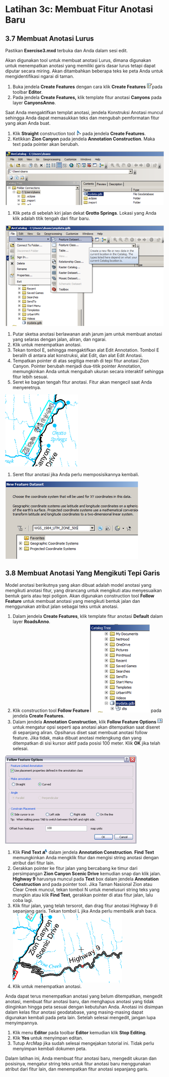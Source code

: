 # Latihan 3c: Membuat Fitur Anotasi Baru

## 3.7 Membuat Anotasi Lurus

Pastikan **Exercise3.mxd** terbuka dan Anda dalam sesi edit.

Akan digunakan tool untuk membuat anotasi Lurus, dimana digunakan untuk menempatkan anotasi yang memiliki garis dasar lurus tetapi dapat diputar secara miring. Akan ditambahkan beberapa teks ke peta Anda untuk mengidentifikasi ngarai di taman.

1. Buka jendela **Create Features** dengan cara klik **Create Features** ![Create Features](../../.gitbook/assets/0%20%286%29.png)pada toolbar **Editor**.
2. Pada jendela **Create Features,** klik template fitur anotasi **Canyons** pada layer **CanyonsAnno**.

Saat Anda mengaktifkan templat anotasi, jendela Konstruksi Anotasi muncul sehingga Anda dapat memasukkan teks dan mengubah pemformatan fitur yang akan Anda buat.

1. Klik **Straight** construction tool ![Straight](../../.gitbook/assets/1%20%287%29.png) pada jendela **Create Features**.
2. Ketikkan **Zion Canyon** pada jendela **Annotation Construction**. Maka text pada pointer akan berubah.

![Annotation Construction window](../../.gitbook/assets/2%20%283%29.png)

1. Klik peta di sebelah kiri jalan dekat **Grotto Springs**. Lokasi yang Anda klik adalah titik tengah dari fitur baru.

![Creating straight annotation](../../.gitbook/assets/3%20%283%29.png)

1. Putar sketsa anotasi berlawanan arah jarum jam untuk membuat anotasi yang selaras dengan jalan, aliran, dan ngarai.
2. Klik untuk menempatkan anotasi.
3. Tekan tombol E, sehingga mengaktifkan alat Edit Annotation. Tombol E beralih di antara alat konstruksi, alat Edit, dan alat Edit Anotasi.
4. Tempatkan pointer di atas segitiga merah di tepi fitur anotasi Zion Canyon. Pointer berubah menjadi dua-titik pointer Annotation, memungkinkan Anda untuk mengubah ukuran secara interaktif sehingga fitur lebih sesuai.
5. Seret ke bagian tengah fitur anotasi. Fitur akan mengecil saat Anda menyeretnya.

![Resizing the annotation](../../.gitbook/assets/4%20%288%29.png)

1. Seret fitur anotasi jika Anda perlu memposisikannya kembali.

![Resized annotation feature](../../.gitbook/assets/5%20%283%29.png)

## 3.8 Membuat Anotasi Yang Mengikuti Tepi Garis

Model anotasi berikutnya yang akan dibuat adalah model anotasi yang mengikuti anotasi fitur, yang dirancang untuk mengikuti atau menyesuaikan bentuk garis atau tepi poligon. Akan digunakan construction tool **Follow Feature** untuk membuat anotasi yang mengikuti bentuk jalan dan menggunakan atribut jalan sebagai teks untuk anotasi.

1. Dalam jendela **Create Features**, klik template fitur anotasi **Default** dalam layer **RoadsAnno**.
2. Klik construction tool   **Follow Feature** ![Follow Feature](../../.gitbook/assets/6%20%281%29.png) pada jendela **Create Features**.
3. Dalam jendela **Annotation Construction**, klik **Follow Feature Options** ![Follow Feature Options](../../.gitbook/assets/7%20%284%29.png) untuk mengatur opsi seperti apa anotasi akan ditempatkan saat diseret di sepanjang aliran. Opsiharus diset saat membuat anotasi follow feature. Jika tidak, maka dibuat anotasi melengkung dan yang ditempatkan di sisi kursor aktif pada posisi 100 meter. Klik  **OK** jika telah selesai.

![Follow Feature Options dialog box](../../.gitbook/assets/8%20%285%29.png)

1. Klik **Find Text** ![Find Text](../../.gitbook/assets/9%20%283%29.png) dalam jendela **Annotation Construction**. **Find Text** memungkinkan Anda mengklik fitur dan mengisi string anotasi dengan atribut dari fitur lain.
2. Gerakkan pointer ke fitur jalan yang bercabang ke timur dari persimpangan **Zion Canyon Scenic Drive** kemudian snap dan klik jalan. **Highway 9** harusnya muncul pada **Text** box dalam jendela **Annotation Construction** and pada pointer tool. Jika Taman Nasional Zion atau Clear Creek muncul, tekan tombol N untuk menelusuri string teks yang mungkin atau klik **Find Text**, gerakkan pointer di atas fitur jalan, lalu coba lagi.
3. Klik fitur jalan, yang telah tersorot, dan drag fitur anotasi Highway 9 di sepanjang garis. Tekan tombol L jika Anda perlu membalik arah baca.![Making the Highway 9 feature follow the road](../../.gitbook/assets/10%20%282%29.png)
4. Klik untuk menempatkan anotasi.

Anda dapat terus menempatkan anotasi yang belum ditempatkan, mengedit anotasi, membuat fitur anotasi baru, dan menghapus anotasi yang tidak diinginkan hingga peta sesuai dengan kebutuhan Anda. Anotasi ini disimpan dalam kelas fitur anotasi geodatabase, yang masing-masing dapat digunakan kembali pada peta lain. Setelah selesai mengedit, jangan lupa menyimpannya.

1. Klik menu **Editor** pada toolbar **Editor** kemudian klik **Stop Editing**.
2. Klik **Yes** untuk menyimpan editan.
3. Tutup ArcMap jika sudah selesai mengejakan tutorial ini. Tidak perlu menyimpan kembali dokumen peta.

Dalam latihan ini, Anda membuat fitur anotasi baru, mengedit ukuran dan posisinya, mengatur string teks untuk fitur anotasi baru menggunakan atribut dari fitur lain, dan menempatkan fitur anotasi sepanjang garis.

